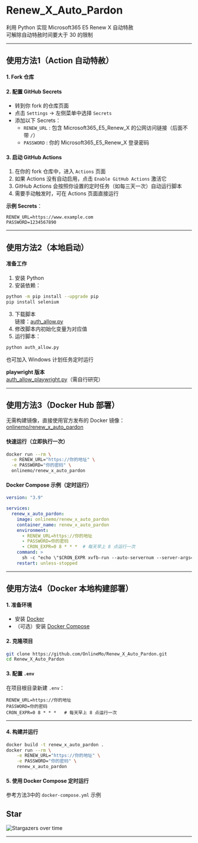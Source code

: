 # Renew_X_Auto_Pardon

利用 Python 实现 Microsoft365 E5 Renew X 自动特赦  
可解除自动特赦时间要大于 30 的限制

---

## 使用方法1（Action 自动特赦）

#### 1. Fork 仓库
#### 2. 配置 GitHub Secrets
- 转到你 fork 的仓库页面  
- 点击 `Settings` → 左侧菜单中选择 `Secrets`  
- 添加以下 Secrets：
  - `RENEW_URL` : 包含 Microsoft365_E5_Renew_X 的公网访问链接（后面不带 `/`）
  - `PASSWORD` : 你的 Microsoft365_E5_Renew_X 登录密码  

#### 3. 启动 GitHub Actions
1. 在你的 fork 仓库中，进入 `Actions` 页面  
2. 如果 Actions 没有自动启用，点击 `Enable GitHub Actions` 激活它  
3. GitHub Actions 会按照你设置的定时任务（如每三天一次）自动运行脚本  
4. 需要手动触发时，可在 Actions 页面直接运行  

**示例 Secrets**：
```
RENEW_URL=https://www.example.com
PASSWORD=1234567890
```

---

## 使用方法2（本地启动）

#### 准备工作
1. 安装 Python  
2. 安装依赖：
```bash
python -m pip install --upgrade pip
pip install selenium
```
3. 下载脚本  
   链接：[auth_allow.py](https://raw.githubusercontent.com/OnlineMo/Microsoft365_E5_Renew_X_-/refs/heads/main/auth_allow.py)  
4. 修改脚本内初始化变量为对应值  
5. 运行脚本：
```bash
python auth_allow.py
```
也可加入 Windows 计划任务定时运行  

**playwright 版本**  
[auth_allow_playwright.py](https://github.com/OnlineMo/Microsoft365_E5_Renew_X_-/raw/refs/heads/main/auth_allow_playwright.py)（需自行研究）

---

## 使用方法3（Docker Hub 部署）

无需构建镜像，直接使用官方发布的 Docker 镜像：[onlinemo/renew_x_auto_pardon](https://hub.docker.com/r/onlinemo/renew_x_auto_pardon)

#### 快速运行（立即执行一次）
```bash
docker run --rm \
  -e RENEW_URL="https://你的地址" \
  -e PASSWORD="你的密码" \
  onlinemo/renew_x_auto_pardon
```

#### Docker Compose 示例（定时运行）
```yaml
version: "3.9"

services:
  renew_x_auto_pardon:
    image: onlinemo/renew_x_auto_pardon
    container_name: renew_x_auto_pardon
    environment:
      - RENEW_URL=https://你的地址
      - PASSWORD=你的密码
      - CRON_EXPR=0 8 * * *  # 每天早上 8 点运行一次
    command: >
      sh -c "echo \"$CRON_EXPR xvfb-run --auto-servernum --server-args='-screen 0 1024x768x24' python /app/allow.py\" | supercronic /dev/stdin"
    restart: unless-stopped
```

---

## 使用方法4（Docker 本地构建部署）

#### 1. 准备环境
- 安装 [Docker](https://docs.docker.com/get-docker/)  
- （可选）安装 [Docker Compose](https://docs.docker.com/compose/install/)

#### 2. 克隆项目
```bash
git clone https://github.com/OnlineMo/Renew_X_Auto_Pardon.git
cd Renew_X_Auto_Pardon
```

#### 3. 配置 `.env`
在项目根目录新建 `.env`：
```env
RENEW_URL=https://你的地址
PASSWORD=你的密码
CRON_EXPR=0 8 * * *   # 每天早上 8 点运行一次
```

---

#### 4. 构建并运行
```bash
docker build -t renew_x_auto_pardon .
docker run --rm \
    -e RENEW_URL="https://你的地址" \
    -e PASSWORD="你的密码" \
    renew_x_auto_pardon
```


#### 5. 使用 Docker Compose 定时运行
参考方法3中的 `docker-compose.yml` 示例


## Star
![Stargazers over time](https://starchart.cc/OnlineMo/Renew_X_Auto_Pardon.svg?variant=adaptive)

---
